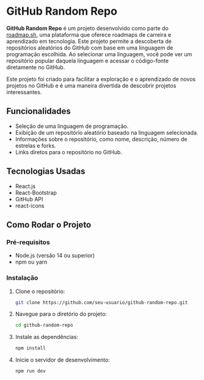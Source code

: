 # GitHub Random Repo

**GitHub Random Repo** é um projeto desenvolvido como parte do [roadmap.sh](https://roadmap.sh/projects/github-random-repo), uma plataforma que oferece roadmaps de carreira e aprendizado em tecnologia. Este projeto permite a descoberta de repositórios aleatórios do GitHub com base em uma linguagem de programação escolhida. Ao selecionar uma linguagem, você pode ver um repositório popular daquela linguagem e acessar o código-fonte diretamente no GitHub.

Este projeto foi criado para facilitar a exploração e o aprendizado de novos projetos no GitHub e é uma maneira divertida de descobrir projetos interessantes.

## Funcionalidades

- Seleção de uma linguagem de programação.
- Exibição de um repositório aleatório baseado na linguagem selecionada.
- Informações sobre o repositório, como nome, descrição, número de estrelas e forks.
- Links diretos para o repositório no GitHub.

## Tecnologias Usadas

- React.js
- React-Bootstrap
- GitHub API
- react-icons

## Como Rodar o Projeto

### Pré-requisitos

- Node.js (versão 14 ou superior)
- npm ou yarn

### Instalação

1. Clone o repositório:

   ```bash
   git clone https://github.com/seu-usuario/github-random-repo.git
   ```

2. Navegue para o diretório do projeto:

   ```bash
   cd github-random-repo
   ```

3. Instale as dependências:

   ```bash
   npm install
   ```

4. Inicie o servidor de desenvolvimento:

   ```bash
   npm run dev
   ```
